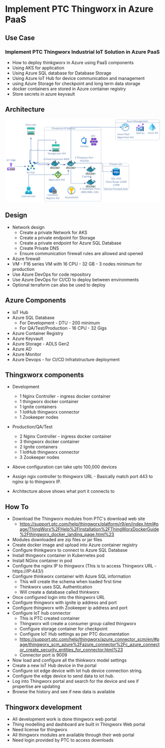 # Implement PTC Thingworx in Azure PaaS

## Use Case

### Implement PTC Thingworx Industrial IoT Solution in Azure PaaS

- How to deploy thinkgworx in Azure using PaaS components
- Using AKS for application
- Using Azure SQL database for Database Storage
- Using Azure IoT Hub for device communication and management
- using Azure Storage for checkpoint and long term data storage
- docker containers are stored in Azure container registry
- Store secrets in azure keyvault

## Architecture

![alt text](https://github.com/balakreshnan/ptc/blob/main/images/IoTStrategy.jpg "Service Health")

## Design

- Network design
    - Create a private Network for AKS
    - Create a private endpoint for Storage
    - Create a private endpoint for Azure SQL Database
    - Create Private DNS
    - Ensure communication firewall rules are allowed and opened
- Azure firewall
- VM - F16 series VM with 16 CPU - 32 GB - 3 nodes minimum for production
- Use Azure DevOps for code repository
- Use Azure DevOps for CI/CD to deploy between environments
- Optional terraform can also be used to deploy

## Azure Components

- IoT Hub 
- Azure SQL Database
    - For Development - DTU - 200 minimum
    - For QA/Test/Production - 16 CPU - 32 Gigs
- Azure Container Registry
- Azure Keyvault
- Azure Storage - ADLS Gen2
- Azure AD
- Azure Monitor
- Azure Devops - for CI/CD Infratstructure deployment

## Thingxworx components

- Development
    - 1 Nginx Controller - ingress docker container
    - 1 thingworx docker container
    - 1 Ignite containers
    - 1 IotHub thingworx connector
    - 1 Zookeeper nodes

- Production/QA/Test
    - 2 Nginx Controller - ingress docker container
    - 3 thingworx docker container
    - 2 Ignite containers
    - 1 IotHub thingworx connector
    - 3 Zookeeper nodes
- Above configuration can take upto 100,000 devices
- Assign ngix controller to thingworx URL - Basically match port 443 to nginx ip to thingworx IP.
- Architecture above shows what port it connects to

## How To

- Download the Thingworx modules from PTC's download web site
    - https://support.ptc.com/help/thingworx/platform/r9/en/index.html#page/ThingWorx%2FHelp%2FInstallation%2FThingWorxDockerGuide%2Fthingworx_docker_landing_page.html%23
- Modules downloaded are zip files or jar files
- Create docker image and upload into Azure container registry
- Configure thinkgworx to connect to Azure SQL Database
- Install thingworx container in Kubernetes pod
- Install NGinx container in pod
- Configure the nginx IP to thingworx (This is to access Thingworx URL - https://IP:443/)
- Configure thinkworx container with Azure SQL information
    - This will create the schema when loaded first time
    - Thinkworx uses SQL Authentication
    - Will create a database called thinkworx
- Once configured login into the thingworx URL
- Configure thingworx with ignite ip address and port
- Configure thingworx with Zookeeper ip address and port
- Configure IoT hub connector
    - This is PTC created container
    - Thingworx will create a consumer group called thingworx
    - Configure storage container for checkpoint
    - Configure IoT Hub settings as per PTC documentation
    - https://support.ptc.com/help/thingworx/azure_connector_scm/en/#page/thingworx_scm_azure%2Fazure_connector%2Fc_azure_connector_create_security_entities_for_connector.html%23
    - Connector port is 9009
- Now load and configure all the thinkworx model settings
- Create a new IoT Hub device in the portal
- Configure iot edge device with Iot hub device connection string.
- Configure the edge device to send data to iot hub.
- Log into Thingworx portal and search for the device and see if propertise are updating
- Browse the history and see if new data is available

## Thingworx development

- All development work is done thingworx web portal
- Thing modelling and dashboard are built in Thingworx Web portal
- Need license for thingworx
- All thingworx modules are available through their web portal
- Need login provided by PTC to access downloads